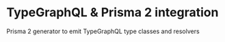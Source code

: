 # TypeGraphQL & Prisma 2 integration

Prisma 2 generator to emit TypeGraphQL type classes and resolvers
